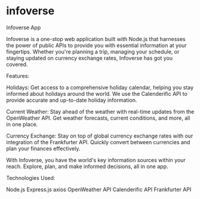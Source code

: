 # infoverse
Infoverse App

Infoverse is a one-stop web application built with Node.js that harnesses the power of public APIs to provide you with essential information at your fingertips. Whether you're planning a trip, managing your schedule, or staying updated on currency exchange rates, Infoverse has got you covered.

Features:

Holidays: Get access to a comprehensive holiday calendar, helping you stay informed about holidays around the world. We use the Calenderific API to provide accurate and up-to-date holiday information.

Current Weather: Stay ahead of the weather with real-time updates from the OpenWeather API. Get weather forecasts, current conditions, and more, all in one place.

Currency Exchange: Stay on top of global currency exchange rates with our integration of the Frankfurter API. Quickly convert between currencies and plan your finances effectively.

With Infoverse, you have the world's key information sources within your reach. Explore, plan, and make informed decisions, all in one app.

Technologies Used:

Node.js
Express.js
axios
OpenWeather API
Calenderific API
Frankfurter API
